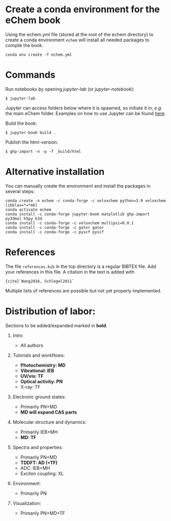 # Create a conda environment for the eChem book

Using the echem.yml file (stored at the root of the echem directory) to create a conda environment `echem` will install all needed packages to compile the book.

```
conda env create -f echem.yml
```

# Commands

Run notebooks by opening *jupyter-lab* (or *jupyter-notebook*):

```
$ jupyter-lab
```

Jupyter can access folders below where it is spawned, so initiate it in, *e.g.* the main eChem folder. Examples on how to use Jupyter can be found [here](https://jupyter-notebook.readthedocs.io/en/latest/examples/Notebook/examples_index.html).


Build the book:

```
$ jupyter-book build .
```

Publish the html-version:

```
$ ghp-import -n -p -f _build/html
```

# Alternative installation

You can manually create the environment and install the packages in several steps:

```
conda create -n echem -c conda-forge -c veloxchem python=3.9 veloxchem libblas=*=*mkl
conda activate echem
conda install -c conda-forge jupyter-book matplotlib ghp-import py3dmol h5py k3d
conda install -c conda-forge -c veloxchem multipsi=0.0.1
conda install -c conda-forge -c gator gator
conda install -c conda-forge -c pyscf pyscf
```

# References
The file `references.bib` in the top directory is a regular BIBTEX file. Add your references in this file. A citation in the text is added with

```
{cite}`Wang2016, Schlegel2011`
```

Multiple lists of references are possible but not yet properly implemented.


# Distribution of labor:

Sections to be added/expanded marked in **bold**.


1. Intro
    - All authors

2. Tutorials and workflows: 
    -  **Photochemistry: MD**
    -  **Vibrational: IEB**
    -  **UV/vis: TF**
    -  **Optical activity: PN**
    -  X-ray: TF

3. Electronic ground states:
    - Primarily PN+MD 
    - **MD will expand CAS parts**

4. Molecular structure and dynamics:
    - Primarily IEB+MH
    - **MD: TF**

5. Spectra and properties:
    - Primarily PN+MD
    - **TDDFT: AD (+TF)**
    - ADC: IEB+MH
    - Exciton coupling: XL

6. Environment:
    - Primarily PN

7. Visualization:
    - Primarily PN+MD+TF